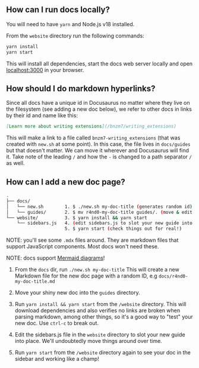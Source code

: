 ## How can I run docs locally?

You will need to have `yarn` and Node.js v18 installed.

From the `website` directory run the following commands:

```bash
yarn install
yarn start
```

This will install all dependencies, start the docs web server locally and open [localhost:3000](http://localhost:3000/) in your browser.

## How should I do markdown hyperlinks?

Since all docs have a unique id in Docusaurus no matter where they live on the filesystem (see adding a new doc below), we refer to other docs in links by their id and name like this:

```markdown
[Learn more about writing extensions](/bnzm7/writing_extensions)

```

This will make a link to a file called `bnzm7-writing_extensions` (that was created with `new.sh` at some point). In this case, the file lives in `docs/guides` but that doesn't matter. We can move it wherever and Docusaurus will find it. Take note of the leading `/` and how the `-` is changed to a path separator `/` as well.

## How can I add a new doc page?

```bash
.
├── docs/
│   └── new.sh        1. $ ./new.sh my-doc-title (generates random id)
│   └── guides/       2. $ mv r4nd0-my-doc-title guides/. (move & edit doc)
└── website/          3. $ yarn install && yarn start
    └── sidebars.js   4. (edit sidebars.js to slot your new guide into place)
                      5. $ yarn start (check things out for real!)
```

NOTE: you'll see some `.mdx` files around. They are markdown files that support JavaScript components. Most docs won't need these.

NOTE: docs support [Mermaid diagrams](https://mermaid-js.github.io/mermaid/#/)!

1. From the `docs` dir, run `./new.sh my-doc-title`
   This will create a new Markdown file for the new doc page with a random ID, e.g `docs/r4nd0-my-doc-title.md`

2. Move your shiny new doc into the `guides` directory.

3. Run `yarn install && yarn start` from the `/website` directory. This will download dependencies and also verifies no links are broken when parsing markdown, among other things, so it's a good way to "test" your new doc. Use `ctrl-c` to break out.

4. Edit the sidebars.js file in the `website` directory to slot your new guide into place. We'll undoubtedly move things around over time.

5. Run `yarn start` from the `/website` directory again to see your doc in the sidebar and working like a champ!
